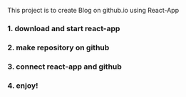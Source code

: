 This project is to create Blog on github.io using React-App

### 1. download and start react-app
### 2. make repository on github
### 3. connect react-app and github
### 4. enjoy!

